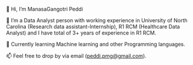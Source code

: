 👋 Hi, I’m ManasaGangotri Peddi

👀 I’m a Data Analyst person with working experience in University of North Carolina (Research data assistant-Internship), R1 RCM (Healthcare Data Analyst) and I have total of 3+ years of experience in R1 RCM.

🌱 Currently learning Machine learning and other Programming languages.

📫 Feel free to drop by via email (peddi.pmg@gmail.com).
